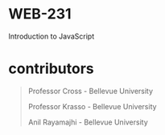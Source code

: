 # WEB-231

Introduction to JavaScript

# contributors

> Professor Cross - Bellevue University
>
> Professor Krasso - Bellevue University
>
> Anil Rayamajhi - Bellevue University
